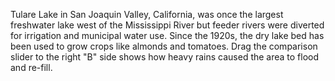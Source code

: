 Tulare Lake in San Joaquin Valley, California, was once the largest freshwater lake west of the Mississippi River but feeder rivers were diverted for irrigation and municipal water use. Since the 1920s, the dry lake bed has been used to grow crops like almonds and tomatoes. Drag the comparison slider to the right "B" side shows how heavy rains caused the area to flood and re-fill.